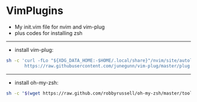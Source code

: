 # VimPlugins
* My init.vim file for nvim and vim-plug
* plus codes for installing zsh
  
---

* install vim-plug:  
```bash
sh -c 'curl -fLo "${XDG_DATA_HOME:-$HOME/.local/share}"/nvim/site/autoload/plug.vim --create-dirs \
       https://raw.githubusercontent.com/junegunn/vim-plug/master/plug.vim'''
```

---

* install oh-my-zsh:  
```bash
sh -c "$(wget https://raw.github.com/robbyrussell/oh-my-zsh/master/tools/install.sh -O -)"
```
